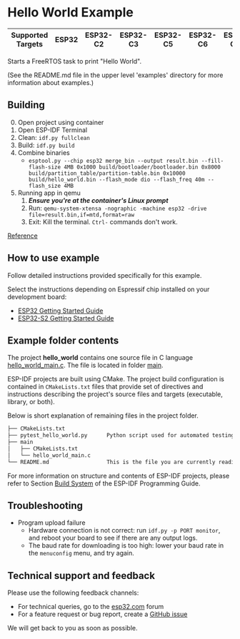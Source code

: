 # Hello World Example

| Supported Targets | ESP32 | ESP32-C2 | ESP32-C3 | ESP32-C5 | ESP32-C6 | ESP32-C61 | ESP32-H2 | ESP32-H21 | ESP32-H4 | ESP32-P4 | ESP32-S2 | ESP32-S3 | Linux |
|-|-|-|-|-|-|-|-|-|-|-|-|-|-|

Starts a FreeRTOS task to print "Hello World".

(See the README.md file in the upper level 'examples' directory for more information about examples.)

## Building

0. Open project using container
1. Open ESP-IDF Terminal
2. Clean: `idf.py fullclean`
3. Build: `idf.py build`
4. Combine binaries
   * `esptool.py --chip esp32 merge_bin --output result.bin --fill-flash-size 4MB 0x1000 build/bootloader/bootloader.bin 0x8000 build/partition_table/partition-table.bin 0x10000 build/hello_world.bin --flash_mode dio --flash_freq 40m --flash_size 4MB`
5. Running app in qemu
   1. _**Ensure you're at the container's Linux prompt**_
   2. Run: `qemu-system-xtensa -nographic -machine esp32 -drive file=result.bin,if=mtd,format=raw`
   3. Exit: Kill the terminal. `Ctrl-` commands don't work.

[Reference](https://www.youtube.com/watch?v=lZp9L7Ij4Yo)

## How to use example

Follow detailed instructions provided specifically for this example.

Select the instructions depending on Espressif chip installed on your development board:

* [ESP32 Getting Started Guide](https://docs.espressif.com/projects/esp-idf/en/stable/get-started/index.html)
* [ESP32-S2 Getting Started Guide](https://docs.espressif.com/projects/esp-idf/en/latest/esp32s2/get-started/index.html)

## Example folder contents

The project **hello_world** contains one source file in C language [hello_world_main.c](main/hello_world_main.c). The file is located in folder [main](main).

ESP-IDF projects are built using CMake. The project build configuration is contained in `CMakeLists.txt` files that provide set of directives and instructions describing the project's source files and targets (executable, library, or both).

Below is short explanation of remaining files in the project folder.

```txt
├── CMakeLists.txt
├── pytest_hello_world.py      Python script used for automated testing
├── main
│   ├── CMakeLists.txt
│   └── hello_world_main.c
└── README.md                  This is the file you are currently reading
```

For more information on structure and contents of ESP-IDF projects, please refer to Section [Build System](https://docs.espressif.com/projects/esp-idf/en/latest/esp32/api-guides/build-system.html) of the ESP-IDF Programming Guide.

## Troubleshooting

* Program upload failure
  * Hardware connection is not correct: run `idf.py -p PORT monitor`, and reboot your board to see if there are any output logs.
  * The baud rate for downloading is too high: lower your baud rate in the `menuconfig` menu, and try again.

## Technical support and feedback

Please use the following feedback channels:

* For technical queries, go to the [esp32.com](https://esp32.com/) forum
* For a feature request or bug report, create a [GitHub issue](https://github.com/espressif/esp-idf/issues)

We will get back to you as soon as possible.
